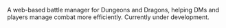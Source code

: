 A web-based battle manager for Dungeons and Dragons, helping DMs and players manage combat more efficiently.
Currently under development.
